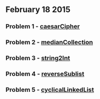 ## February 18 2015

### Problem 1 - [caesarCipher](https://github.com/WomenWhoCodeNYC/Algorithms/blob/master/challenges/caesarCipher/caesarCipher.md)
### Problem 2 - [medianCollection](https://github.com/WomenWhoCodeNYC/Algorithms/blob/master/challenges/medianCollection/medianCollection.md)
### Problem 3 - [string2Int](https://github.com/WomenWhoCodeNYC/Algorithms/blob/master/challenges/string2Int/string2Int.md)
### Problem 4 - [reverseSublist](https://github.com/WomenWhoCodeNYC/Algorithms/blob/master/challenges/reverseSublist/reverseSublist.md)
### Problem 5 - [cyclicalLinkedList](https://github.com/WomenWhoCodeNYC/Algorithms/blob/master/challenges/cyclicalLinkedList/cyclicalLinkedList.md)
